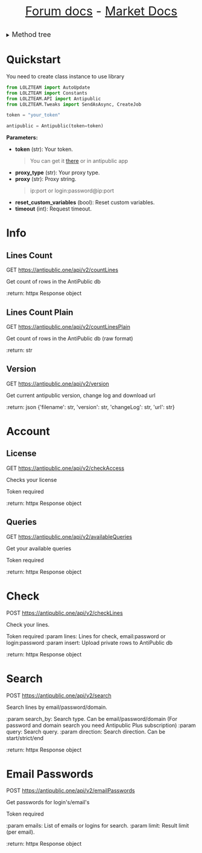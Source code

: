 <font size=6 style="margin: auto"> <center>

[Forum docs](https://github.com/AS7RIDENIED/LOLZTEAM/blob/main/LOLZTEAM/Documentation/Forum.md) - [Market Docs](https://github.com/AS7RIDENIED/LOLZTEAM/blob/main/LOLZTEAM/Documentation/Market.md)

</center></font>

<details>

<summary><font size="4">Method tree</font></summary>

* [Info](#info)
  * [Lines Count](#lines-count)
  * [Lines Count Plain](#lines-count-plain)
  * [Version](#version)
* [Account](#account)
  * [License](#license)
  * [Queries](#queries)
* [Check](#check)
* [Search](#search)
* [Email Passwords](#email-passwords)


</details>

# Quickstart

You need to create class instance to use library

```python
from LOLZTEAM import AutoUpdate
from LOLZTEAM import Constants
from LOLZTEAM.API import Antipublic
from LOLZTEAM.Tweaks import SendAsAsync, CreateJob

token = "your_token"

antipublic = Antipublic(token=token)
```

**Parameters:**

- **token** (str): Your token.
  > You can get it [there](https://zelenka.guru/account/antipublic) or in antipublic app
- **proxy_type** (str): Your proxy type.
- **proxy** (str): Proxy string.
  > ip:port or login:password@ip:port
- **reset_custom_variables** (bool): Reset custom variables.
- **timeout** (int): Request timeout.

# Info

## Lines Count

GET https://antipublic.one/api/v2/countLines

Get count of rows in the AntiPublic db

:return: httpx Response object


## Lines Count Plain

GET https://antipublic.one/api/v2/countLinesPlain

Get count of rows in the AntiPublic db (raw format)

:return: str


## Version

GET https://antipublic.one/api/v2/version

Get current antipublic version, change log and download url

:return: json {'filename': str, 'version': str, 'changeLog': str, 'url': str}


# Account

## License

GET https://antipublic.one/api/v2/checkAccess

Checks your license

Token required

:return: httpx Response object


## Queries

GET https://antipublic.one/api/v2/availableQueries

Get your available queries

Token required

:return: httpx Response object


# Check

POST https://antipublic.one/api/v2/checkLines

Check your lines.

Token required
:param lines: Lines for check, email:password or login:password
:param insert: Upload private rows to AntiPublic db

:return: httpx Response object


# Search

POST https://antipublic.one/api/v2/search

Search lines by email/password/domain.

:param search_by: Search type. Can be email/password/domain
    (For password and domain search you need Antipublic Plus subscription)
:param query: Search query.
:param direction: Search direction. Can be start/strict/end

:return: httpx Response object


# Email Passwords

POST https://antipublic.one/api/v2/emailPasswords

Get passwords for login's/email's

Token required

:param emails: List of emails or logins for search.
:param limit: Result limit (per email).

:return: httpx Response object


